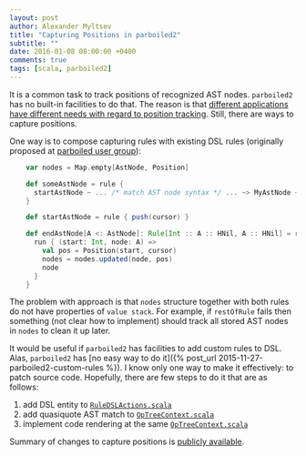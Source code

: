 ```yaml
---
layout: post
author: Alexander Myltsev
title: "Capturing Positions in parboiled2"
subtitle: ""
date: 2016-01-08 08:00:00 +0400
comments: true
tags: [scala, parboiled2]
---
```


It is a common task to track positions of recognized AST nodes. `parboiled2` has no built-in facilities to do that. The reason is that [different applications have different needs with regard to position tracking](https://github.com/sirthias/parboiled2/pull/152). Still, there are ways to capture positions.

One way is to compose capturing rules with existing DSL rules (originally proposed at [parboiled user group](https://groups.google.com/d/msg/parboiled-user/Aoxz1E9bwPM/xORI_eZNrHEJ)):

```scala
    var nodes = Map.empty[AstNode, Position]

    def someAstNode = rule {
      startAstNode ~ ... /* match AST node syntax */ ... ~> MyAstNode ~ endAstNode ~ restOfRule
    }

    def startAstNode = rule { push(cursor) }

    def endAstNode[A <: AstNode]: Rule[Int :: A :: HNil, A :: HNil] = rule {
      run { (start: Int, node: A) =>
        val pos = Position(start, cursor)
        nodes = nodes.updated(node, pos)
        node
      }
    }
```

The problem with approach is that `nodes` structure together with both rules do not have properties of `value stack`. For example, if `restOfRule` fails then something (not clear how to implement) should track all stored AST nodes in `nodes` to clean it up later.

It would be useful if `parboiled2` has facilities to add custom rules to DSL. Alas, `parboiled2` has [no easy way to do it]({% post_url 2015-11-27-parboiled2-custom-rules %}). I know only one way to make it effectively: to patch source code. Hopefully, there are few steps to do it that are as follows:

1. add DSL entity to [`RuleDSLActions.scala`](https://github.com/alexander-myltsev/parboiled2/blob/feature-capture_pos/parboiled-core/src/main/scala/org/parboiled2/RuleDSLActions.scala#L26-L32)
2. add quasiquote AST match to [`OpTreeContext.scala`](https://github.com/alexander-myltsev/parboiled2/blob/feature-capture_pos/parboiled-core/src/main/scala/org/parboiled2/support/OpTreeContext.scala#L113)
3. implement code rendering at the same [`OpTreeContext.scala`](https://github.com/alexander-myltsev/parboiled2/blob/feature-capture_pos/parboiled-core/src/main/scala/org/parboiled2/support/OpTreeContext.scala#L535-L544)

Summary of changes to capture positions is [publicly available](https://github.com/alexander-myltsev/parboiled2/compare/bf2ac7b4ee4510841c36cf9f8b143e3bd797fbcf...alexander-myltsev:feature-capture_pos).
